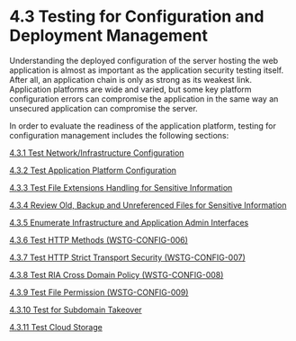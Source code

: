 # 4.3 Testing for Configuration and Deployment Management

Understanding the deployed configuration of the server hosting the web application is almost as important as the application security testing itself. After all, an application chain is only as strong as its weakest link. Application platforms are wide and varied, but some key platform configuration errors can compromise the application in the same way an unsecured application can compromise the server.

In order to evaluate the readiness of the application platform, testing for configuration management includes the following sections:

[4.3.1 Test Network/Infrastructure Configuration](4.3.1_Test_Network_Infrastructure_Configuration.md)

[4.3.2 Test Application Platform Configuration](4.3.2_Test_Application_Platform_Configuration.md)

[4.3.3 Test File Extensions Handling for Sensitive Information](4.3.3_Test_File_Extensions_Handling_for_Sensitive_Information.md)

[4.3.4 Review Old, Backup and Unreferenced Files for Sensitive Information](4.3.4_Review_Old_Backup_and_Unreferenced_Files_for_Sensitive_Information.md)

[4.3.5 Enumerate Infrastructure and Application Admin Interfaces](4.3.5_Enumerate_Infrastructure_and_Application_Admin_Interfaces.md)

[4.3.6 Test HTTP Methods (WSTG-CONFIG-006)](4.3.6_Test_HTTP_Methods_WSTG-CONFIG-006.md)

[4.3.7 Test HTTP Strict Transport Security (WSTG-CONFIG-007)](4.3.7_Test_HTTP_Strict_Transport_Security_WSTG-CONFIG-007.md)

[4.3.8 Test RIA Cross Domain Policy (WSTG-CONFIG-008)](4.3.8_Test_RIA_Cross_Domain_Policy_WSTG-CONFIG-008.md)

[4.3.9 Test File Permission (WSTG-CONFIG-009)](4.3.9_Test_File_Permission_WSTG-CONFIG-009.md)

[4.3.10 Test for Subdomain Takeover](4.3.10_Test_for_Subdomain_Takeover.md)

[4.3.11 Test Cloud Storage](4.3.11_Test_Cloud_Storage.md)
